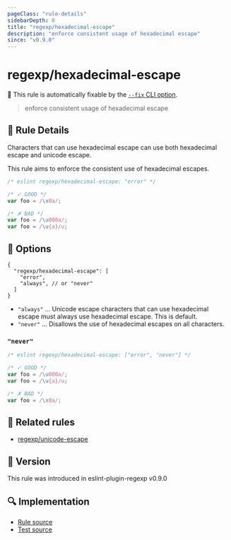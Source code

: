 ```yaml
---
pageClass: "rule-details"
sidebarDepth: 0
title: "regexp/hexadecimal-escape"
description: "enforce consistent usage of hexadecimal escape"
since: "v0.9.0"
---
```

# regexp/hexadecimal-escape

🔧 This rule is automatically fixable by the [`--fix` CLI option](https://eslint.org/docs/latest/user-guide/command-line-interface#--fix).

<!-- end auto-generated rule header -->

> enforce consistent usage of hexadecimal escape

## :book: Rule Details

Characters that can use hexadecimal escape can use both hexadecimal escape and unicode escape.

This rule aims to enforce the consistent use of hexadecimal escapes.

<eslint-code-block fix>

```js
/* eslint regexp/hexadecimal-escape: "error" */

/* ✓ GOOD */
var foo = /\x0a/;

/* ✗ BAD */
var foo = /\u000a/;
var foo = /\u{a}/u;
```

</eslint-code-block>

## :wrench: Options

```json5
{
  "regexp/hexadecimal-escape": [
    "error",
    "always", // or "never"
  ]
}
```

- `"always"` ... Unicode escape characters that can use hexadecimal escape must always use hexadecimal escape. This is default.
- `"never"` ... Disallows the use of hexadecimal escapes on all characters.

### `"never"`

<eslint-code-block fix>

```js
/* eslint regexp/hexadecimal-escape: ["error", "never"] */

/* ✓ GOOD */
var foo = /\u000a/;
var foo = /\u{a}/u;

/* ✗ BAD */
var foo = /\x0a/;
```

</eslint-code-block>

## :couple: Related rules

- [regexp/unicode-escape](https://github.com/ota-meshi/eslint-plugin-regexp/tree/master/docs/rules/unicode-escape.md)

## :rocket: Version

This rule was introduced in eslint-plugin-regexp v0.9.0

## :mag: Implementation

- [Rule source](https://github.com/ota-meshi/eslint-plugin-regexp/blob/master/lib/rules/hexadecimal-escape.ts)
- [Test source](https://github.com/ota-meshi/eslint-plugin-regexp/blob/master/tests/lib/rules/hexadecimal-escape.ts)
